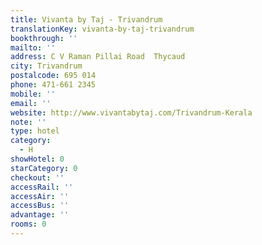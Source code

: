 ```yaml
---
title: Vivanta by Taj - Trivandrum
translationKey: vivanta-by-taj-trivandrum
bookthrough: ''
mailto: ''
address: C V Raman Pillai Road  Thycaud
city: Trivandrum
postalcode: 695 014
phone: 471-661 2345
mobile: ''
email: ''
website: http://www.vivantabytaj.com/Trivandrum-Kerala
note: ''
type: hotel
category:
  - H
showHotel: 0
starCategory: 0
checkout: ''
accessRail: ''
accessAir: ''
accessBus: ''
advantage: ''
rooms: 0
---
```

